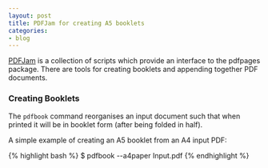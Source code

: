 ```yaml
---
layout: post
title: PDFJam for creating A5 booklets
categories:
- blog
---
```


[PDFJam](http://go.warwick.ac.uk/pdfjam) is a collection of scripts which provide an interface to the pdfpages package. There are tools for creating booklets and appending together PDF documents.

### Creating Booklets

The `pdfbook` command reorganises an input document such that when printed it will be in booklet form (after being folded in half).

A simple example of creating an A5 booklet from an A4 input PDF:

{% highlight bash %}
$ pdfbook --a4paper Input.pdf
{% endhighlight %}
